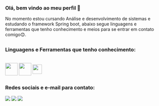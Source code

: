 ### Olá, bem vindo ao meu perfil 👋

No momento estou cursando Análise e desenvolvimento de sistemas e estudando o framework Spring boot, abaixo segue linguagens e ferramentas que tenho conhecimento e meios para se entrar em contato comigo😊.

##
### Linguagens e Ferramentas que tenho conhecimento:
<div style="display: inline_block"><br>
<img align="center" heigth="30" width="40" src="https://cdn.jsdelivr.net/gh/devicons/devicon/icons/java/java-original-wordmark.svg" />   
<img align="center" heigth="30" width="40" src="https://cdn.jsdelivr.net/gh/devicons/devicon/icons/mysql/mysql-original-wordmark.svg" />   
<img align="center"  heigth="30" width="30" src="https://cdn.jsdelivr.net/gh/devicons/devicon/icons/spring/spring-original.svg" />    
</div>          

##
### Redes sociais e e-mail para contato:

 <div>
  <a href="https://instagram.com/webermarcondes._" target="_blank"><img src="https://img.shields.io/badge/-Instagram-%23E4405F?style=for-the-badge&logo=instagram&logoColor=white" target="_blank"></a>
  <a href = "mailto:webermarcondes7@gmail.com"><img src="https://img.shields.io/badge/-Gmail-%23333?style=for-the-badge&logo=gmail&logoColor=white" target="_blank"></a>
  <a href="https://www.linkedin.com/in/weber-marcondes-7b3ba0234/" target="_blank"><img src="https://img.shields.io/badge/-LinkedIn-%230077B5?style=for-the-badge&logo=linkedin&logoColor=white" target="_blank"></a> 
  
 </div>
